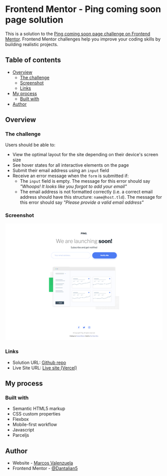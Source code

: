 # Frontend Mentor - Ping coming soon page solution

This is a solution to the [Ping coming soon page challenge on Frontend Mentor](https://www.frontendmentor.io/challenges/ping-single-column-coming-soon-page-5cadd051fec04111f7b848da). Frontend Mentor challenges help you improve your coding skills by building realistic projects.

## Table of contents

- [Overview](#overview)
  - [The challenge](#the-challenge)
  - [Screenshot](#screenshot)
  - [Links](#links)
- [My process](#my-process)
  - [Built with](#built-with)
- [Author](#author)

## Overview

### The challenge

Users should be able to:

- View the optimal layout for the site depending on their device's screen size
- See hover states for all interactive elements on the page
- Submit their email address using an `input` field
- Receive an error message when the `form` is submitted if:
  - The `input` field is empty. The message for this error should say _"Whoops! It looks like you forgot to add your email"_
  - The email address is not formatted correctly (i.e. a correct email address should have this structure: `name@host.tld`). The message for this error should say _"Please provide a valid email address"_

### Screenshot

![](./screenshot.jpg)

### Links

- Solution URL: [Github repo](https://github.com/Dantalian5/ping-coming-soon-page-master.git)
- Live Site URL: [Live site (Vercel)](https://your-live-site-url.com)

## My process

### Built with

- Semantic HTML5 markup
- CSS custom properties
- Flexbox
- Mobile-first workflow
- Javascript
- Parceljs

## Author

- Website - [Marcos Valenzuela](https://marcosvalenzuela.netlify.com)
- Frontend Mentor - [@Dantalian5](https://www.frontendmentor.io/profile/Dantalian5)
